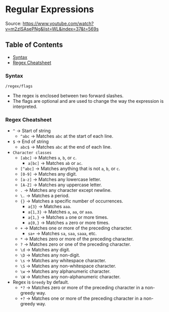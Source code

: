 # Regular Expressions
Source: https://www.youtube.com/watch?v=m2zlSAsePNg&list=WL&index=37&t=569s


## Table of Contents
* [Syntax](#syntax)
* [Regex Cheatsheet](#regex-cheatsheet) 


### Syntax
`/regex/flags`  
* The regex is enclosed between two forward slashes.
* The flags are optional and are used to change the way the expression is interpreted.


### Regex Cheatsheet
* `^` &rarr; Start of string
    * `^abc` &rarr; Matches `abc` at the start of each line.
* `$` &rarr; End of string
    * `abc$` &rarr; Matches `abc` at the end of each line.
* `Character classes`
    * `[abc]` &rarr; Matches `a`, `b`, or `c`.
        * `a[bc]` &rarr; Matches `ab` or `ac`.
    * `[^abc]` &rarr; Matches anything that is not `a`, `b`, or `c`.    
    * `[0-9]` &rarr; Matches any digit.
    * `[a-z]` &rarr; Matches any lowercase letter.
    * `[A-Z]` &rarr; Matches any uppercase letter.
    * `.` &rarr; Matches any character except newline.
    * `\.` &rarr; Matches a period.
    * `{}` &rarr; Matches a specific number of occurrences.
        * `a{3}` &rarr; Matches `aaa`.
        * `a{1,3}` &rarr; Matches `a`, `aa`, or `aaa`.
        * `a{1,}` &rarr; Matches `a` one or more times.
        * `a{0,}` &rarr; Matches `a` zero or more times.
    * `+` &rarr; Matches one or more of the preceding character.
        * `sa+` &rarr; Matches `sa`, `saa`, `saaa`, etc.
    * `*` &rarr; Matches zero or more of the preceding character.
    * `?` &rarr; Matches zero or one of the preceding character.
    * `\d` &rarr; Matches any digit.
    * `\D` &rarr; Matches any non-digit.
    * `\s` &rarr; Matches any whitespace character.
    * `\S` &rarr; Matches any non-whitespace character.
    * `\w` &rarr; Matches any alphanumeric character.
    * `\W` &rarr; Matches any non-alphanumeric character.
* Regex is `Greedy` by default.
    * `*?` &rarr; Matches zero or more of the preceding character in a non-greedy way.
    * `+?` &rarr; Matches one or more of the preceding character in a non-greedy way.